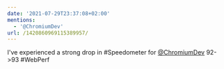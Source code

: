 ```yaml
---
date: '2021-07-29T23:37:08+02:00'
mentions:
  - '@ChromiumDev'
url: /1420860969115389957/
---
```

I've experienced a strong drop in #Speedometer for [@ChromiumDev](https://twitter.com/@ChromiumDev) 92-&gt;93 #WebPerf

